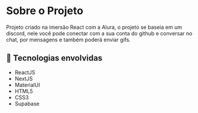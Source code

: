 # Sobre o Projeto

Projeto criado na imersão React com a Alura, o projeto se baseia em um discord, nele você pode conectar com a sua conta do github e conversar no chat, por mensagens e também poderá enviar gifs.  

## 🚀 Tecnologias envolvidas

- ReactJS
- NextJS
- MaterialUI
- HTML5
- CSS3
- Supabase
